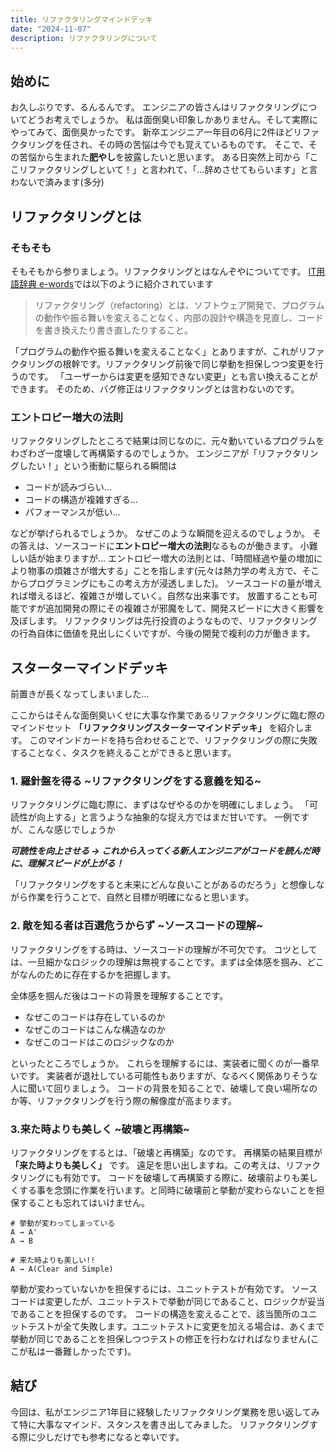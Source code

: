 ```yaml
---
title: リファクタリングマインドデッキ
date: "2024-11-07"
description: リファクタリングについて
---
```



## 始めに
お久しぶりです、るんるんです。
エンジニアの皆さんはリファクタリングについてどうお考えでしょうか。
私は面倒臭い印象しかありません。そして実際にやってみて、面倒臭かったです。
新卒エンジニア一年目の6月に2件ほどリファクタリングを任され、その時の苦悩は今でも覚えているものです。
そこで、その苦悩から生まれた**肥やし**を披露したいと思います。
ある日突然上司から「ここリファクタリングしといて！」と言われて、「...辞めさせてもらいます」と言わないで済みます(多分)

## リファクタリングとは
### そもそも
そもそもから参りましょう。リファクタリングとはなんぞやについてです。
[IT用語辞典 e-words](https://e-words.jp/w/%E3%83%AA%E3%83%95%E3%82%A1%E3%82%AF%E3%82%BF%E3%83%AA%E3%83%B3%E3%82%B0.html)では以下のように紹介されています
> リファクタリング（refactoring）とは、ソフトウェア開発で、プログラムの動作や振る舞いを変えることなく、内部の設計や構造を見直し、コードを書き換えたり書き直したりすること。

「プログラムの動作や振る舞いを変えることなく」とありますが、これがリファクタリングの根幹です。リファクタリング前後で同じ挙動を担保しつつ変更を行うのです。
「ユーザーからは変更を感知できない変更」とも言い換えることができます。
そのため、バグ修正はリファクタリングとは言わないのです。

### エントロピー増大の法則
リファクタリングしたところで結果は同じなのに、元々動いているプログラムをわざわざ一度壊して再構築するのでしょうか。
エンジニアが「リファクタリングしたい！」という衝動に駆られる瞬間は
- コードが読みづらい...
- コードの構造が複雑すぎる...
- パフォーマンスが低い...

などが挙げられるでしょうか。
なぜこのような瞬間を迎えるのでしょうか。
その答えは、ソースコードに**エントロピー増大の法則**なるものが働きます。
小難しい話が始まりますが...
エントロピー増大の法則とは、「時間経過や量の増加により物事の煩雑さが増大する」ことを指します(元々は熱力学の考え方で、そこからプログラミングにもこの考え方が浸透しました)。
ソースコードの量が増えれば増えるほど、複雑さが増していく。自然な出来事です。
放置することも可能ですが追加開発の際にその複雑さが邪魔をして、開発スピードに大きく影響を及ぼします。
リファクタリングは先行投資のようなもので、リファクタリングの行為自体に価値を見出しにくいですが、今後の開発で複利の力が働きます。

## スターターマインドデッキ
前置きが長くなってしまいました...

ここからはそんな面倒臭いくせに大事な作業であるリファクタリングに臨む際のマインドセット **「リファクタリングスターターマインドデッキ」** を紹介します。
このマインドカードを持ち合わせることで、リファクタリングの際に失敗することなく、タスクを終えることができると思います。

### 1. 羅針盤を得る ~リファクタリングをする意義を知る~
リファクタリングに臨む際に、まずはなぜやるのかを明確にしましょう。
「可読性が向上する」と言うような抽象的な捉え方ではまだ甘いです。
一例ですが、こんな感じでしょうか

***可読性を向上させる → これから入ってくる新人エンジニアがコードを読んだ時に、理解スピードが上がる！***

「リファクタリングをすると未来にどんな良いことがあるのだろう」と想像しながら作業を行うことで、自然と目標が明確になると思います。

### 2. 敵を知る者は百選危うからず ~ソースコードの理解~

リファクタリングをする時は、ソースコードの理解が不可欠です。
コツとしては、一旦細かなロジックの理解は無視することです。まずは全体感を掴み、どこがなんのために存在するかを把握します。

全体感を掴んだ後はコードの背景を理解することです。

- なぜこのコードは存在しているのか
- なぜこのコードはこんな構造なのか
- なぜこのコードはこのロジックなのか

といったところでしょうか。
これらを理解するには、実装者に聞くのが一番早いです。
実装者が退社している可能性もありますが、なるべく関係ありそうな人に聞いて回りましょう。
コードの背景を知ることで、破壊して良い場所なのか等、リファクタリングを行う際の解像度が高まります。

### 3.来た時よりも美しく ~破壊と再構築~

リファクタリングをするとは、「破壊と再構築」なのです。
再構築の結果目標が **「来た時よりも美しく」** です。
遠足を思い出しますね。この考えは、リファクタリングにも有効です。
コードを破壊して再構築する際に、破壊前よりも美しくする事を念頭に作業を行います。と同時に破壊前と挙動が変わらないことを担保することも忘れてはいけません。

```
# 挙動が変わってしまっている
A → A'
A → B

# 来た時よりも美しい!!
A → A(Clear and Simple)
```

挙動が変わっていないかを担保するには、ユニットテストが有効です。
ソースコードは変更したが、ユニットテストで挙動が同じであること、ロジックが妥当であることを担保するのです。
コードの構造を変えることで、該当箇所のユニットテストが全て失敗します。ユニットテストに変更を加える場合は、あくまで挙動が同じであることを担保しつつテストの修正を行わなければなりません(ここが私は一番難しかったです)。

## 結び
今回は、私がエンジニア1年目に経験したリファクタリング業務を思い返してみて特に大事なマインド、スタンスを書き出してみました。
リファクタリングする際に少しだけでも参考になると幸いです。
